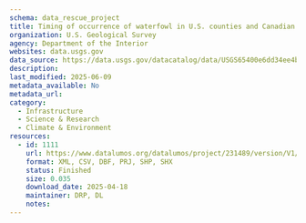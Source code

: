 ```yaml
---
schema: data_rescue_project 
title: Timing of occurrence of waterfowl in U.S. counties and Canadian counties, boroughs, census districts, and other populated area designations with modeled exposure status to highly pathogenic avian influenza virus in 2021-2022
organization: U.S. Geological Survey
agency: Department of the Interior
websites: data.usgs.gov
data_source: https://data.usgs.gov/datacatalog/data/USGS65400e6dd34ee4b6e05bc9ba
description: 
last_modified: 2025-06-09
metadata_available: No
metadata_url: 
category:
  - Infrastructure 
  - Science & Research 
  - Climate & Environment 
resources:
  - id: 1111
    url: https://www.datalumos.org/datalumos/project/231489/version/V1/view
    format: XML, CSV, DBF, PRJ, SHP, SHX
    status: Finished
    size: 0.035
    download_date: 2025-04-18
    maintainer: DRP, DL
    notes: 
---
```

